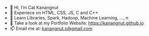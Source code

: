 - 👋 Hi, I’m Cat Kanangnut
- 👀 Experiece on HTML, CSS, JS, C and C++
- 🌱 Learn Libraries, Spark, Hadoop, Machine Learning, ..., n
- 💞️ Take a look at my Portfolio Website: https://kanangnut.github.io 
- 📫 Email me at: kanangnut.s@gmail.com


<!---
Kanangnut/Kanangnut is a ✨ special ✨ repository because its `README.md` (this file) appears on your GitHub profile.
You can click the Preview link to take a look at your changes.
--->
